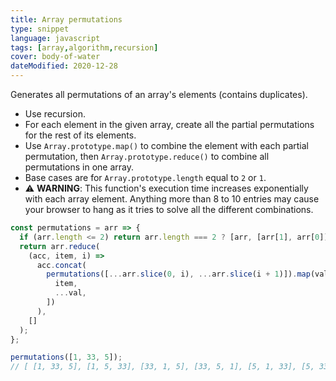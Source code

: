 ```yaml
---
title: Array permutations
type: snippet
language: javascript
tags: [array,algorithm,recursion]
cover: body-of-water
dateModified: 2020-12-28
---
```


Generates all permutations of an array's elements (contains duplicates).

- Use recursion.
- For each element in the given array, create all the partial permutations for the rest of its elements.
- Use `Array.prototype.map()` to combine the element with each partial permutation, then `Array.prototype.reduce()` to combine all permutations in one array.
- Base cases are for `Array.prototype.length` equal to `2` or `1`.
- ⚠️ **WARNING**: This function's execution time increases exponentially with each array element. Anything more than 8 to 10 entries may cause your browser to hang as it tries to solve all the different combinations.

```js
const permutations = arr => {
  if (arr.length <= 2) return arr.length === 2 ? [arr, [arr[1], arr[0]]] : arr;
  return arr.reduce(
    (acc, item, i) =>
      acc.concat(
        permutations([...arr.slice(0, i), ...arr.slice(i + 1)]).map(val => [
          item,
          ...val,
        ])
      ),
    []
  );
};

permutations([1, 33, 5]);
// [ [1, 33, 5], [1, 5, 33], [33, 1, 5], [33, 5, 1], [5, 1, 33], [5, 33, 1] ]
```

